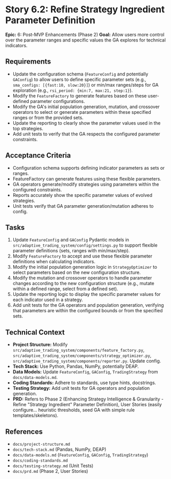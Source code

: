 # Story 6.2: Refine Strategy Ingredient Parameter Definition

**Epic:** 6: Post-MVP Enhancements (Phase 2)
**Goal:** Allow users more control over the parameter ranges and specific values the GA explores for technical indicators.

## Requirements

*   Update the configuration schema (`FeatureConfig` and potentially `GAConfig`) to allow users to define specific parameter sets (e.g., `sma_configs: [{fast:10, slow:20}]`) or min/max ranges/steps for GA exploration (e.g., `rsi_period: {min:7, max:21, step:1}`).
*   Modify the `FeatureFactory` to generate features based on these user-defined parameter configurations.
*   Modify the GA's initial population generation, mutation, and crossover operators to select or generate parameters within these specified ranges or from the provided sets.
*   Update the reporting to clearly show the parameter values used in the top strategies.
*   Add unit tests to verify that the GA respects the configured parameter constraints.

## Acceptance Criteria

*   Configuration schema supports defining indicator parameters as sets or ranges.
*   FeatureFactory can generate features using these flexible parameters.
*   GA operators generate/modify strategies using parameters within the configured constraints.
*   Reports accurately show the specific parameter values of evolved strategies.
*   Unit tests verify that GA parameter generation/mutation adheres to config.

## Tasks

1.  Update `FeatureConfig` and `GAConfig` Pydantic models in `src/adaptive_trading_system/config/settings.py` to support flexible parameter definitions (sets, ranges with min/max/step).
2.  Modify `FeatureFactory` to accept and use these flexible parameter definitions when calculating indicators.
3.  Modify the initial population generation logic in `StrategyOptimizer` to select parameters based on the new configuration structure.
4.  Modify the mutation and crossover operators to handle parameter changes according to the new configuration structure (e.g., mutate within a defined range, select from a defined set).
5.  Update the reporting logic to display the specific parameter values for each indicator used in a strategy.
6.  Add unit tests for the GA operators and population generation, verifying that parameters are within the configured bounds or from the specified sets.

## Technical Context

*   **Project Structure:** Modify `src/adaptive_trading_system/components/feature_factory.py`, `src/adaptive_trading_system/components/strategy_optimizer.py`, `src/adaptive_trading_system/components/reporter.py`. Update config.
*   **Tech Stack:** Use Python, Pandas, NumPy, potentially DEAP.
*   **Data Models:** Update `FeatureConfig`, `GAConfig`, `TradingStrategy` from `docs/data-models.md`.
*   **Coding Standards:** Adhere to standards, use type hints, docstrings.
*   **Testing Strategy:** Add unit tests for GA operators and population generation.
*   **PRD:** Refers to Phase 2 (Enhancing Strategy Intelligence & Granularity - Refine "Strategy Ingredient" Parameter Definition), User Stories (easily configure... heuristic thresholds, seed GA with simple rule templates/skeletons).

## References

*   `docs/project-structure.md`
*   `docs/tech-stack.md` (Pandas, NumPy, DEAP)
*   `docs/data-models.md` (`FeatureConfig`, `GAConfig`, `TradingStrategy`)
*   `docs/coding-standards.md`
*   `docs/testing-strategy.md` (Unit Tests)
*   `docs/prd.md` (Phase 2, User Stories)
